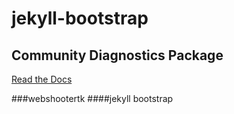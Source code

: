 jekyll-bootstrap
==========================

## Community Diagnostics Package

[Read the Docs](http://cdp.readthedocs.io/en/latest/index.html)


###webshootertk
####jekyll bootstrap

